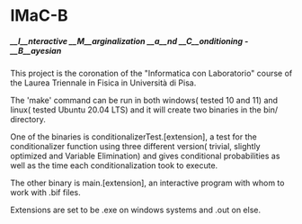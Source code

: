 <h1>IMaC-B</h1>

<h5> __I__nteractive __M__arginalization __a__nd __C__onditioning - __B__ayesian </h5>

This project is the coronation of the "Informatica con Laboratorio" course of the Laurea Triennale in Fisica in Università di Pisa.

The 'make' command can be run in both windows( tested 10 and 11) and linux( tested Ubuntu 20.04 LTS) and it will create two binaries in the bin/ directory.

One of the binaries is conditionalizerTest.[extension], a test for the conditionalizer function using three different version( trivial, slightly optimized and Variable Elimination) and gives conditional probabilities as well as the time each conditionalization took to execute.

The other binary is main.[extension], an interactive program with whom to work with .bif files.

Extensions are set to be .exe on windows systems and .out on else.